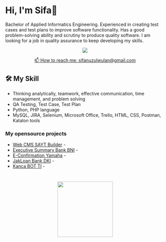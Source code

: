 # Hi, I'm Sifa👋

Bachelor of Applied Informatics Engineering. Experienced in creating test cases and test plans to improve software functionality. Has a good problem-solving ability and scrutiny to produce quality software. I am looking for a job in quality assurance to keep developing my skills.

<p align='center'>
   <a href="https://www.linkedin.com/in/sifazl/">
       <img src="https://img.shields.io/badge/linkedin-%230077B5.svg?&style=for-the-badge&logo=linkedin&logoColor=white"/>
<p align='center'>
   📫 How to reach me: <a href='mailto:roman.beskrovnyy@gmail.com'>sifanuzulwulan@gmail.com</a>
</p>

## 🛠 My Skill
*   Thinking analytically, teamwork, effective communication, time management, and problem solving
*   QA Testing, Test Case, Test Plan
*   Python, PHP language
*   MySQL, JIRA, Selenium, Microsoft Office, Trello, HTML, CSS, Postman, Katalon tools

### My opensource projects

*   [Web CMS SAYT Builder](https://github.com/sifazl/Portofolio-Internship/tree/63c4b9e72b74142bdcc5315509bf7f6ef5a1bc6f/Web%20CMS%20SAYT%20Builder) - 
*   [Executive Summary Bank BNI](https://github.com/sifazl/Portofolio-Internship/tree/63c4b9e72b74142bdcc5315509bf7f6ef5a1bc6f/Executive%20Summary%20Bank%20BNI) - 
*   [E-Confirmation Yamaha](https://github.com/sifazl/Portofolio-Internship/tree/63c4b9e72b74142bdcc5315509bf7f6ef5a1bc6f/E-Confirmation%20Yamaha) - 
*   [JakLoan Bank DKI](https://github.com/sifazl/Portofolio-Internship/tree/63c4b9e72b74142bdcc5315509bf7f6ef5a1bc6f/JakLoan%20Bank%20DKI) - 
*   [Kanca BOT TI](https://github.com/sifazl/Virtual-Assistant-Kanca-BOT-TI) - 

<div align="center" style="margin: 40px 0">
   <a href="https://github.com/sifazl/github-profile-views-counter">
       <img width="175px" src="https://komarev.com/ghpvc/?username=sifazl&color=DE002D">
   </a>
</div>
